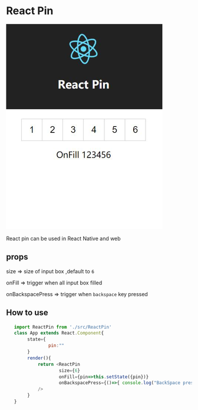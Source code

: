 
# React Pin 

![](timg.jpg)

React pin can be used in React Native and web


## props

size   => size of input box ,default to `6`

onFill => trigger when all input box filled 

onBackspacePress =>  trigger when  `backspace` key pressed

## How to use


```javascript
   import ReactPin from './src/ReactPin'
   class App extends React.Component{
        state={
                pin:""
        }
        render(){
            return <ReactPin
                    size={6}
                    onFill={pin=>this.setState({pin})}
                    onBackspacePress={()=>{ console.log("BackSpace pressed")}}
            />
        }
   }

```
